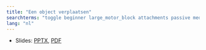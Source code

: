 ```yaml
---
title: "Een object verplaatsen"
searchterms: "toggle beginner large_motor_block attachments passive medium_motor_block moving object moving_object een_object_verplaatsen"
lang: "nl"
---
```

 <ul>
 <li class="ng-binding">Slides:
 <a href="ProgrammingLessons/beginner/MoveObject.pptx">PPTX</a>,
 <a href="ProgrammingLessons/beginner/MoveObject.pdf">PDF</a>
 </li>
 </ul>
